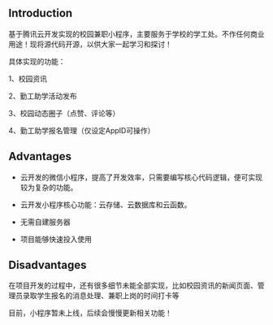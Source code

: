 ## Introduction

基于腾讯云开发实现的校园兼职小程序，主要服务于学校的学工处。不作任何商业用途！现将源代码开源，以供大家一起学习和探讨！

具体实现的功能：

1、校园资讯

2、勤工助学活动发布

3、校园动态圈子（点赞、评论等）

4、勤工助学报名管理（仅设定AppID可操作）

## Advantages

- 云开发的微信小程序，提高了开发效率，只需要编写核心代码逻辑，便可实现较为复杂的功能。

- 云开发小程序核心功能：云存储、云数据库和云函数。

- 无需自建服务器

- 项目能够快速投入使用

## Disadvantages

在项目开发的过程中，还有很多细节未能全部实现，比如校园资讯的新闻页面、管理员录取学生报名的消息处理、兼职上岗的时间打卡等

目前，小程序暂未上线，后续会慢慢更新相关功能！